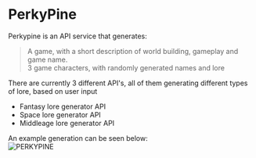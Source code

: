 # PerkyPine
Perkypine is an API service that generates:
> A game, with a short description of world building, gameplay and game name.<br/>
> 3 game characters, with randomly generated names and lore <br/>

There are currently 3 different API's, all of them generating different types of lore, based on user input <br/>
 - Fantasy lore generator API 
 - Space lore generator API
 - Middleage lore generator API
 
 An example generation can be seen below: <br/>
 ![PERKYPINE](https://user-images.githubusercontent.com/62967263/193811005-17826628-707d-4837-bb40-9e7536dbd823.gif)
 
